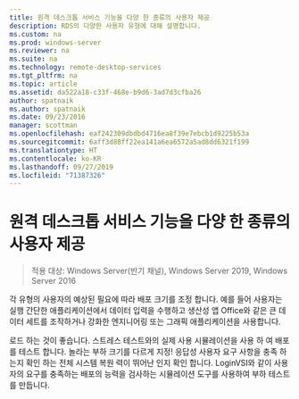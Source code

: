 ```yaml
---
title: 원격 데스크톱 서비스 기능을 다양 한 종류의 사용자 제공
description: RDS의 다양한 사용자 유형에 대해 설명합니다.
ms.custom: na
ms.prod: windows-server
ms.reviewer: na
ms.suite: na
ms.technology: remote-desktop-services
ms.tgt_pltfrm: na
ms.topic: article
ms.assetid: da522a18-c33f-468e-b9d6-3ad7d3cfba26
author: spatnaik
ms.author: spatnaik
ms.date: 09/23/2016
manager: scottman
ms.openlocfilehash: eaf242309dbdbd4716ea8f39e7ebcb1d9225b53a
ms.sourcegitcommit: 6aff3d88ff22ea141a6ea6572a5ad8dd6321f199
ms.translationtype: HT
ms.contentlocale: ko-KR
ms.lasthandoff: 09/27/2019
ms.locfileid: "71387326"
---
```

# <a name="remote-desktop-services---cater-to-different-kinds-of-users"></a>원격 데스크톱 서비스 기능을 다양 한 종류의 사용자 제공

>적용 대상: Windows Server(반기 채널), Windows Server 2019, Windows Server 2016

각 유형의 사용자의 예상된 필요에 따라 배포 크기를 조정 합니다.
예를 들어 사용자는 실행 간단한 애플리케이션에서 데이터 입력을 수행하고 생산성 앱 Office와 같은 큰 데이터 세트를 조작하거나 강화한 엔지니어링 또는 그래픽 애플리케이션을 사용합니다.

로드 하는 것이 좋습니다. 스트레스 테스트와의 실제 사용 시뮬레이션을 사용 하 여 배포를 테스트 합니다. 놀라는 부하 크기를 다르게 지정! 응답성 사용자 요구 사항을 충족 하는지 확인 하는 전체 시스템 복원 력이 뛰어난 인지 확인 합니다. LoginVSI와 같이 사용자의 요구를 충족하는 배포의 능력을 검사하는 시뮬레이션 도구를 사용하여 부하 테스트를 만듭니다. 
